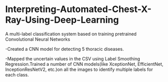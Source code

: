 # Interpreting-Automated-Chest-X-Ray-Using-Deep-Learning
A multi-label classification system based on training pretrained Convolutional Neural Networks

-Created a CNN model for detecting 5 thoracic diseases.

-Mapped the uncertain values in the CSV using Label Smoothing Regression.Trained a number of CNN models(like XceptionNet, EfficientNet, InceptionResNetV2, etc.)on all the images to identify multiple labels for each class.
